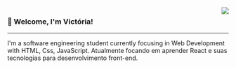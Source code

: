 
<img src="https://github-readme-stats.vercel.app/api/top-langs/?username=MiauToofu&langs_count=10&layout=compact&theme=white" align="right"> 

  <h3>🤎 Welcome, I'm Victória!</h3>
  <hr>
  
I'm a software engineering student currently focusing in Web Development with HTML, Css, JavaScript. Atualmente 
focando em aprender React e suas tecnologias para desenvolvimento front-end.
